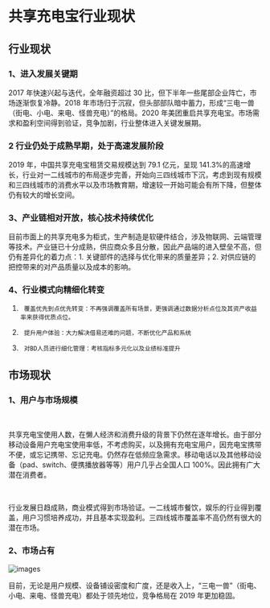 # 共享充电宝行业现状

## 行业现状

### 1、进入发展关键期

2017 年快速兴起与迭代，全年融资超过 30 比，但下半年一些尾部企业阵亡，市场逐渐恢复冷静。2018 年市场归于沉寂，但头部部队暗中蓄力，形成“三电一兽（街电、小电、来电、怪兽充电）”的格局。2020 年美团重启共享充电宝。市场需求和盈利空间得到验证，竞争加剧，行业整体进入关键发展期。

### 2 行业仍处于成熟早期，处于高速发展阶段

2019 年，中国共享充电宝租赁交易规模达到 79.1 亿元，呈现 141.3%的高速增长，行业对一二线城市的布局逐步完善，开始向三四线城市下沉，考虑到现有规模和三四线城市的消费水平以及市场教育期，增速较一开始可能会有所下降，但整体仍有较大的增长空间。

### 3、产业链相对开放，核心技术持续优化

目前市面上的共享充电多为柜式，生产制造是软硬件结合，涉及物联网、云端管理等技术。产业链已十分成熟，供应商众多且分散，因此产品端的进入壁垒不高，但仍有差异化的着力点：1. 关键部件的选择与优化带来的质量差异；2. 对供应链的把控带来的对产品质量以及成本的影响。

### 4、行业模式向精细化转变

1.      覆盖优先到点优先转变：不再强调覆盖所有场景，更强调通过数据分析点位及其资产收益率来获得优质点位。

2.      提升用户体验：大力解决借易还难的问题，不断优化产品和系统

3.      对BD人员进行细化管理：考核指标多元化以及业绩标准提升

## 市场现状

### 1、用户与市场规模

​

共享充电宝使用人数，在懒人经济和消费升级的背景下仍然在逐年增长。由于部分移动设备用户充电宝使用率低，不考虑购买，以及拥有充电宝用户，因充电宝携带不便，或忘记携带、忘记充电。仍然存在低频应急需求。移动电话以及其他移动设备（pad、switch、便携播放器等等）用户几乎占全国人口 100%。因此拥有广大潜在消费者。

​

行业发展日趋成熟，商业模式得到市场验证。一二线城市餐饮，娱乐的行业得到覆盖，用户习惯培养成功，并且基本实现盈利。三四线城市覆盖率不高仍然有很大的潜在市场。

### 2、市场占有

![images](https://km.sankuai.com/api/file/cdn/362655902/363188932?contentType=1&isNewContent=true&isNewContent=false)

目前，无论是用户规模、设备铺设密度和广度，还是收入上，“三电一兽”（街电、小电、来电、怪兽充电）都处于领先地位，竞争格局在 2019 年更加稳固。
